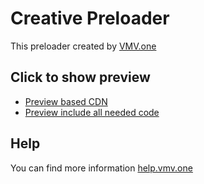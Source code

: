 # Creative Preloader

This preloader created by <a target="_blank" href="https://vmv.one">VMV.one</a>

## Click to show preview

- <a target="_blank" href="https://patronJS.github.io/vmv-testt_com/demo/demo-preview-cdn.html">Preview based CDN</a>
- <a target="_blank" href="https://patronJS.github.io/vmv-testt_com/demo/demo-preview-full.html">Preview include all needed code</a>

## Help

You can find more information <a target="_blank" href="https://help.vmv.one">help.vmv.one</a>
